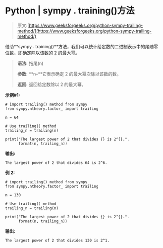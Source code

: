 # Python | sympy . training()方法

> 原文:[https://www.geeksforgeeks.org/python-sympy-trailing-method/](https://www.geeksforgeeks.org/python-sympy-trailing-method/)

借助**sympy . training()**方法，我们可以统计给定数的二进制表示中的尾随零位数，即确定除以该数的 2 的最大幂。

> **语法:**
> 拖尾(n)
> 
> **参数:**
> **n–**它表示确定 2 的最大幂次除以该数的数。
> 
> **返回:**
> 返回给定数除以 2 的最大幂。

**示例#1:**

```
# import trailing() method from sympy
from sympy.ntheory.factor_ import trailing

n = 64

# Use trailing() method 
trailing_n = trailing(n) 

print("The largest power of 2 that divides {} is 2^{}.".
      format(n, trailing_n))
```

**输出:**

```
The largest power of 2 that divides 64 is 2^6.

```

**例 2:**

```
# import trailing() method from sympy
from sympy.ntheory.factor_ import trailing

n = 130

# Use trailing() method 
trailing_n = trailing(n) 

print("The largest power of 2 that divides {} is 2^{}.".
      format(n, trailing_n))
```

**输出:**

```
The largest power of 2 that divides 130 is 2^1.

```